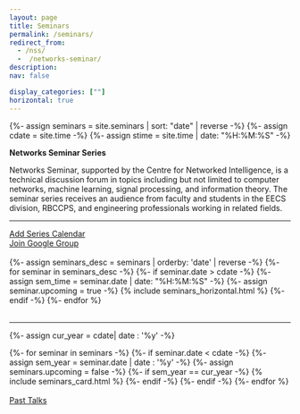 ```yaml
---
layout: page
title: Seminars
permalink: /seminars/
redirect_from: 
  - /nss/
  -  /networks-seminar/
description: 
nav: false

display_categories: [""]
horizontal: true
---
```


  {%- assign seminars = site.seminars | sort: "date" | reverse -%}
  {%- assign cdate = site.time  -%}
  {%- assign stime = site.time | date: "%H:%M:%S" -%}

**Networks Seminar Series**

   Networks Seminar, supported by the Centre for Networked Intelligence, is a technical discussion forum in topics including but not limited to computer networks, machine learning, signal processing, and information theory. The seminar series receives an audience from faculty and students in the EECS division, RBCCPS, and engineering professionals working in related fields.
   

   <hr>
   <div class="row">
    <div class="col-md-4">
      <a href="https://calendar.google.com/calendar/u/3?cid=djlmaHRhYWU2MmZlbnRlNnYyMmYzNmh0OGNAZ3JvdXAuY2FsZW5kYXIuZ29vZ2xlLmNvbQ" class="btn btn-primary btn-lg active" role="button" aria-pressed="true">Add Series Calendar</a>
    </div>
    <div class="col-md-4">
    <div class="g-ytsubscribe" data-channelid="UCxx4V_yoYI5AM1-qSegGsBQ" data-layout="full" data-count="hidden"></div>
    </div>
    <div class="col-md-4">
      <a href="https://groups.google.com/g/cni-seminar-series" class="btn btn-primary btn-lg active hoverable" role="button" aria-pressed="true">Join Google Group</a>
    </div>
   </div>

    
   <br>



<div class="seminars">
  <div class="container">
  {%- assign seminars_desc = seminars | orderby: 'date' | reverse -%}
    {%- for seminar in seminars_desc -%}
      {%- if seminar.date > cdate -%}
      {%- assign sem_time = seminar.date | date: "%H:%M:%S" -%}
      {%- assign seminar.upcoming = true -%}
        {% include seminars_horizontal.html %}
      {%- endif -%}
    {%- endfor %}
  </div>
</div>
<br>


<hr>



<!-- pages/seminars.md -->
{%- assign cur_year =  cdate| date : '%y' -%}

<div class="seminars">
  <div class="container">
  <div class="grid">
    {%- for seminar in seminars -%}
      {%- if seminar.date < cdate -%}
        {%-  assign sem_year = seminar.date | date : '%y' -%}
        {%- assign seminars.upcoming = false -%}
        {%- if sem_year == cur_year -%}
          {% include seminars_card.html %}
        {%- endif -%}
      {%- endif -%}
    {%- endfor %}
    </div>
  </div>
</div>

<br>

<div class="seminar-past-talks">
      <a href="/seminars/2022" class="btn btn-primary btn-lg active seminar-past-talks" role="button" aria-pressed="true">Past Talks</a>
</div>

<br>